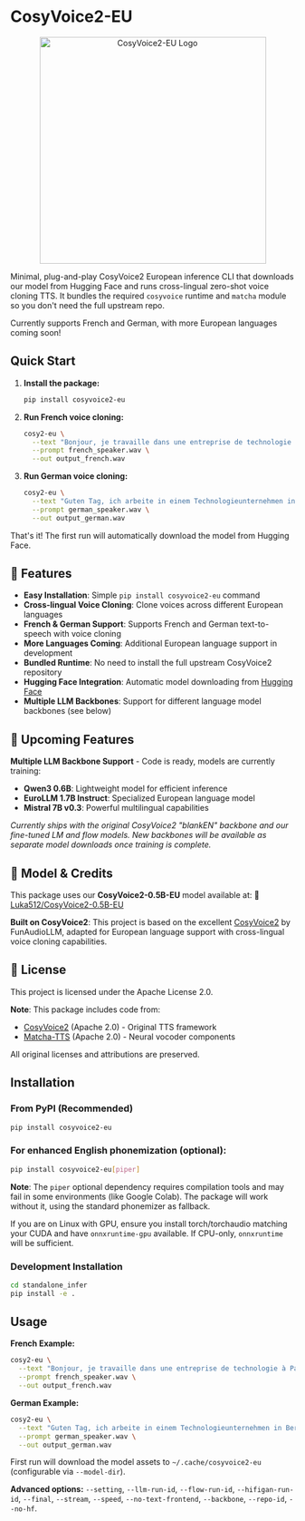 # CosyVoice2-EU

<div align="center">
  <img src="cosyvoice2-logo-clear.png" alt="CosyVoice2-EU Logo" width="400"/>
</div>

Minimal, plug-and-play CosyVoice2 European inference CLI that downloads our model from Hugging Face and runs cross-lingual zero-shot voice cloning TTS. It bundles the required `cosyvoice` runtime and `matcha` module so you don't need the full upstream repo.

Currently supports French and German, with more European languages coming soon!


## Quick Start

1. **Install the package:**
   ```bash
   pip install cosyvoice2-eu
   ```

2. **Run French voice cloning:**
   ```bash
   cosy2-eu \
     --text "Bonjour, je travaille dans une entreprise de technologie à Paris. CosyVoice 2 offre des capacités de synthèse vocale remarquables." \
     --prompt french_speaker.wav \
     --out output_french.wav
   ```

3. **Run German voice cloning:**
   ```bash
   cosy2-eu \
     --text "Guten Tag, ich arbeite in einem Technologieunternehmen in Berlin. CosyVoice 2 bietet beeindruckende Sprachsynthese-Funktionen." \
     --prompt german_speaker.wav \
     --out output_german.wav
   ```

That's it! The first run will automatically download the model from Hugging Face.


## 🎯 Features

- **Easy Installation**: Simple `pip install cosyvoice2-eu` command
- **Cross-lingual Voice Cloning**: Clone voices across different European languages
- **French & German Support**: Supports French and German text-to-speech with voice cloning
- **More Languages Coming**: Additional European language support in development
- **Bundled Runtime**: No need to install the full upstream CosyVoice2 repository
- **Hugging Face Integration**: Automatic model downloading from [Hugging Face](https://huggingface.co/Luka512/CosyVoice2-0.5B-EU)
- **Multiple LLM Backbones**: Support for different language model backbones (see below)

## 🚀 Upcoming Features

**Multiple LLM Backbone Support** - Code is ready, models are currently training:
- **Qwen3 0.6B**: Lightweight model for efficient inference
- **EuroLLM 1.7B Instruct**: Specialized European language model
- **Mistral 7B v0.3**: Powerful multilingual capabilities

*Currently ships with the original CosyVoice2 "blankEN" backbone and our fine-tuned LM and flow models. New backbones will be available as separate model downloads once training is complete.*

## 📖 Model & Credits

This package uses our **CosyVoice2-0.5B-EU** model available at: 
🤗 [Luka512/CosyVoice2-0.5B-EU](https://huggingface.co/Luka512/CosyVoice2-0.5B-EU)

**Built on CosyVoice2**: This project is based on the excellent [CosyVoice2](https://github.com/FunAudioLLM/CosyVoice2) by FunAudioLLM, adapted for European language support with cross-lingual voice cloning capabilities.

## 📜 License

This project is licensed under the Apache License 2.0. 

**Note**: This package includes code from:
- [CosyVoice2](https://github.com/FunAudioLLM/CosyVoice2) (Apache 2.0) - Original TTS framework
- [Matcha-TTS](https://github.com/shivammathur/Matcha-TTS) (Apache 2.0) - Neural vocoder components

All original licenses and attributions are preserved.

## Installation

### From PyPI (Recommended)

```bash
pip install cosyvoice2-eu
```

### For enhanced English phonemization (optional):
```bash
pip install cosyvoice2-eu[piper]
```

**Note**: The `piper` optional dependency requires compilation tools and may fail in some environments (like Google Colab). The package will work without it, using the standard phonemizer as fallback.

If you are on Linux with GPU, ensure you install torch/torchaudio matching your CUDA and have `onnxruntime-gpu` available. If CPU-only, `onnxruntime` will be sufficient.

### Development Installation

```bash
cd standalone_infer
pip install -e .
```

## Usage

**French Example:**
```bash
cosy2-eu \
  --text "Bonjour, je travaille dans une entreprise de technologie à Paris. CosyVoice 2 offre des capacités de synthèse vocale remarquables." \
  --prompt french_speaker.wav \
  --out output_french.wav
```

**German Example:**
```bash
cosy2-eu \
  --text "Guten Tag, ich arbeite in einem Technologieunternehmen in Berlin. CosyVoice 2 bietet beeindruckende Sprachsynthese-Funktionen." \
  --prompt german_speaker.wav \
  --out output_german.wav
```

First run will download the model assets to `~/.cache/cosyvoice2-eu` (configurable via `--model-dir`).

**Advanced options:** `--setting`, `--llm-run-id`, `--flow-run-id`, `--hifigan-run-id`, `--final`, `--stream`, `--speed`, `--no-text-frontend`, `--backbone`, `--repo-id`, `--no-hf`.




